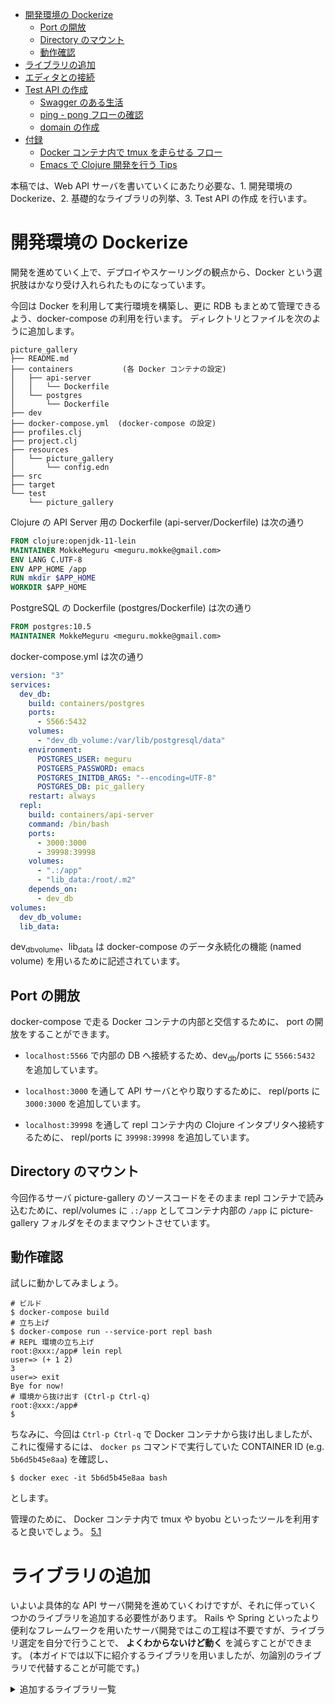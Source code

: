 - [開発環境の Dockerize](#orgf8d3efa)
  - [Port の開放](#org74b74f4)
  - [Directory のマウント](#org400cc59)
  - [動作確認](#org41651c8)
- [ライブラリの追加](#org60b389f)
- [エディタとの接続](#org887ac26)
- [Test API の作成](#orgad0ecad)
  - [Swagger のある生活](#orgb30f5c8)
  - [ping - pong フローの確認](#orgbee7da0)
  - [domain の作成](#org19a6b14)
- [付録](#org32bf168)
  - [Docker コンテナ内で tmux を走らせる フロー](#orgb2db540)
  - [Emacs で Clojure 開発を行う Tips](#orgaf814a6)

本稿では、Web API サーバを書いていくにあたり必要な、1. 開発環境の Dockerize、2. 基礎的なライブラリの列挙、3. Test API の作成 を行います。

<a id="orgf8d3efa"></a>

# 開発環境の Dockerize

開発を進めていく上で、デプロイやスケーリングの観点から、Docker という選択肢はかなり受け入れられたものになっています。

今回は Docker を利用して実行環境を構築し、更に RDB もまとめて管理できるよう、docker-compose の利用を行います。 ディレクトリとファイルを次のように追加します。

    picture_gallery
    ├── README.md
    ├── containers           (各 Docker コンテナの設定)
    │   ├── api-server
    │   │   └── Dockerfile
    │   └── postgres
    │       └── Dockerfile
    ├── dev
    ├── docker-compose.yml  (docker-compose の設定)
    ├── profiles.clj
    ├── project.clj
    ├── resources
    │   └── picture_gallery
    │       └── config.edn
    ├── src
    ├── target
    └── test
        └── picture_gallery

Clojure の API Server 用の Dockerfile (api-server/Dockerfile) は次の通り

```dockerfile
FROM clojure:openjdk-11-lein
MAINTAINER MokkeMeguru <meguru.mokke@gmail.com>
ENV LANG C.UTF-8
ENV APP_HOME /app
RUN mkdir $APP_HOME
WORKDIR $APP_HOME
```

PostgreSQL の Dockerfile (postgres/Dockerfile) は次の通り

```dockerfile
FROM postgres:10.5
MAINTAINER MokkeMeguru <meguru.mokke@gmail.com>
```

docker-compose.yml は次の通り

```yaml
version: "3"
services:
  dev_db:
    build: containers/postgres
    ports:
      - 5566:5432
    volumes:
      - "dev_db_volume:/var/lib/postgresql/data"
    environment:
      POSTGRES_USER: meguru
      POSTGERS_PASSWORD: emacs
      POSTGRES_INITDB_ARGS: "--encoding=UTF-8"
      POSTGRES_DB: pic_gallery
    restart: always
  repl:
    build: containers/api-server
    command: /bin/bash
    ports:
      - 3000:3000
      - 39998:39998
    volumes:
      - ".:/app"
      - "lib_data:/root/.m2"
    depends_on:
      - dev_db
volumes:
  dev_db_volume:
  lib_data:
```

dev<sub>db</sub><sub>volume</sub>、lib<sub>data</sub> は docker-compose のデータ永続化の機能 (named volume) を用いるために記述されています。

<a id="org74b74f4"></a>

## Port の開放

docker-compose で走る Docker コンテナの内部と交信するために、 port の開放をすることができます。

- `localhost:5566` で内部の DB へ接続するため、dev<sub>db</sub>/ports に `5566:5432` を追加しています。

- `localhost:3000` を通して API サーバとやり取りするために、 repl/ports に `3000:3000` を追加しています。

- `localhost:39998` を通して repl コンテナ内の Clojure インタプリタへ接続するために、 repl/ports に `39998:39998` を追加しています。

<a id="org400cc59"></a>

## Directory のマウント

今回作るサーバ picture-gallery のソースコードをそのまま repl コンテナで読み込むために、repl/volumes に `.:/app` としてコンテナ内部の `/app` に picture-gallery フォルダをそのままマウントさせています。

<a id="org41651c8"></a>

## 動作確認

試しに動かしてみましょう。

    # ビルド
    $ docker-compose build
    # 立ち上げ
    $ docker-compose run --service-port repl bash
    # REPL 環境の立ち上げ
    root:@xxx:/app# lein repl
    user=> (+ 1 2)
    3
    user=> exit
    Bye for now!
    # 環境から抜け出す (Ctrl-p Ctrl-q)
    root:@xxx:/app#
    $

ちなみに、今回は `Ctrl-p Ctrl-q` で Docker コンテナから抜け出しましたが、これに復帰するには、 `docker ps` コマンドで実行していた CONTAINER ID (e.g. `5b6d5b45e8aa`) を確認し、

    $ docker exec -it 5b6d5b45e8aa bash

とします。

管理のために、 Docker コンテナ内で tmux や byobu といったツールを利用すると良いでしょう。 [5.1](#orgb2db540)

<a id="org60b389f"></a>

# ライブラリの追加

いよいよ具体的な API サーバ開発を進めていくわけですが、それに伴っていくつかのライブラリを追加する必要性があります。 Rails や Spring といったより便利なフレームワークを用いたサーバ開発ではこの工程は不要ですが、ライブラリ選定を自分で行うことで、 **よくわからないけど動く** を減らすことができます。 (本ガイドでは以下に紹介するライブラリを用いましたが、勿論別のライブラリで代替することが可能です。)

<details><summary>追加するライブラリ一覧</summary><div> 簡単のため、追加するライブラリの詳細については省き、一覧と捕捉のみ紹介します。 これらのライブラリの追加は、Clojure x ClojureScript で深める Web 開発 (1) で紹介される `project.clj` に追加されています。

```clojure
;; firebase auth のためのライブラリ
[com.google.firebase/firebase-admin "7.1.0" :exclusions [com.google.http-client/google-http-client]]

;; ルーティング、HTTP ハンドラ のためのライブラリ
[ring/ring-jetty-adapter "1.9.1" :exclusions [commons-codec]]
[metosin/reitit "0.5.12" :exclusions [mvxcvi/puget]]
[metosin/reitit-swagger "0.5.12"]
[metosin/reitit-swagger-ui "0.5.12"]

[ring-cors "0.1.13"]
[ring-logger "1.0.1"]
[com.fasterxml.jackson.core/jackson-core "2.12.2"]

;; 暗号化通信のためのライブラリ
[buddy/buddy-hashers "1.7.0" :exclusions [commons-codec]]

;; 環境変数の読み込みのためのライブラリ
[environ "1.2.0"]

;; ロギング処理のためのライブラリ
[com.taoensso/timbre "5.1.2"]

;; データベースとの通信を行うためのライブラリ
[honeysql "1.0.461"]
[seancorfield/next.jdbc "1.1.643" :exclusions [org.clojure/tools.logging]]
[hikari-cp "2.13.0"]
[org.postgresql/postgresql "42.2.19"]
[net.ttddyy/datasource-proxy "1.7"]

;; マイグレーションを行うためのライブラリ
[ragtime "0.8.1"]

;; テスト、 Spec のためのライブラリ
[orchestra "2021.01.01-1"]
[org.clojure/test.check "1.1.0"]

;; CLI コマンドの実行のためのライブラリ
[org.clojure/tools.cli "1.0.206"]

;; JSON 処理、時刻処理、文字列処理のためのライブラリ
[clj-time "0.15.2"]
[cheshire "5.10.0"]
[camel-snake-kebab "0.4.2"]
```

</div><details>

なお、注意する点として、ライブラリを追加したら、 **REPL は再起動が必要です** 。 `exit` から `lein repl` で再接続して下さい。

<a id="org887ac26"></a>

# エディタとの接続

ここまでで、Docker コンテナ内で REPL が立ち上がりました。

しかし REPL は各エディタと連携することでより開発を快適にすることができます。 具体的には、コードを書いたところから環境に反映して動かすことができるようになります。

Clojure の REPL と連携できるエディタは Emacs、Vim、VSCode、InteliJ などありますが、今回は **多くの人が使っているという理由だけで** VSCode での使い方を紹介します。 (~~多くのファイルを眺める必要のある規模の開発で VSCode を使うんですか？~~)

まず `project.clj` に以下の設定を追加します。

```clojure
:repl-options
{:host "0.0.0.0"
 :port 39998}
```

これで REPL が開いているポートが、 39998 に固定されます。 先程 docker-compose で port 39998 を開放しているので、 Docker コンテナの外部から REPL のポートへ接続できるようになります。

1.  lein repl を Docker コンテナ内で実行します。

2.  VSCode に拡張機能 Calva をインストールします。

3.  左下のボタン nREPL → connect to a running server in your project → Leiningen → localhost:39998

4.  output.calva-repl という画面が出て来ます。

        clj::user=>
        (+ 1 1) ;; (ここで ctrl+enter で評価)
        2
        clj::user=>

    VSCode 上で、 Docker コンテナ内の REPL へ接続することができました。

なお、Calva そのものの詳細な使い方は、 <https://calva.io/> を参考にして下さい。

<a id="orgad0ecad"></a>

# Test API の作成

今回は Test API として ping - pong API を作ってみることにします。

ping - pong API とは /ping へリクエストを投げると &ldquo;pong&rdquo; という文字が返ってくる API です。 DB への接続もないので、非常にシンプルに作ることができます。

更に今後の開発のために、 Swagger と呼ばれる API の仕様記述のためのツールを使ってブラウザ上で ping - pong API をテストできるようにします。

<a id="orgb30f5c8"></a>

## Swagger のある生活

サーバとクライアントの接続部分の情報共有をどのように行うのか。サーバ・クライアントアプリケーション (サービス) を開発する際にこの議題がしばしば挙がります。 (※ Rails / Django のようなサーバとクライアントを一つのプログラムで完結させるものを除く)

一般にサーバとクライアントは JSON を始めとする何らかのフォーマットにエンコードされたデータをやり取りし、それらを仕様として各プログラムは認識 / デコードします。

近年では、Swagger (OpenAPI) というツールがこの仕様共有のために注目されています。 Swagger は API のエンドポイントとそのエンドポイントで通信する際のデータ仕様をブラウザを用いて確認できるツールで、また、Swagger を Web クライアントとしてサーバとデータのやり取りをテストすることができます。

本ガイドでは、Swagger をサーバ側のコードから自動生成することで、Swagger の利用を行っていきます。

<a id="orgbee7da0"></a>

## ping - pong フローの確認

今回扱う ping - pong API のフローを確認します。今回は練習のため comment という optional な 値を導入しました。

    client                               server
      |       +--------------------+       |
      |  ---  | /ping              |  -->  |
      |       |  'ping-message     |       |
      |       +--------------------+       |
      |                                    |
      |       +----------<success>-+       |
      |  <--  |  'pong-message     |  ---  |
      |       +--------------------+       |
      ~                                    ~
      |       +----------<failure>-+       |
      |  <--  |  'error-message    |  ---  |
      |       +--------------------+       |

- &rsquo;ping-message (query)

  ```clojure
    {:ping "ping"
     :comment "<optional string>"}
  ```

- &rsquo;pong-message (response body)

  ```clojure
  {:pong "pong"
   :comment "<optional string>"}
  ```

<a id="org19a6b14"></a>

## domain の作成

<a id="org32bf168"></a>

# 付録

<a id="orgb2db540"></a>

## Docker コンテナ内で tmux を走らせる フロー

    $ docker exec -it 5b6d5b45e8aa bash
    root@5b6d5b45e8aa:/app# apt update
    root@5b6d5b45e8aa:/app# apt install tmux
    root@5b6d5b45e8aa:/app# tmux
    # (以下 tmux コンソール)
    # (Ctrl-b $ より session 名を repl に変更)
    # PATH の設定
    root@5b6d5b45e8aa:/app# export $PATH=/usr/local/openjdk-11/bin:$PATH
    root@5b6d5b45e8aa:/app# lein repl
    user=> (dev)
    dev=> (go)
    :initialized
    dev=>
    # (Ctrl-b Ctrl-d より デタッチ)
    [detached (from session repl)]
    # (以降 コンテナ内のシェル)
    # 環境から抜け出す (Ctrl-p Ctrl-q)
    root:@xxx:/app#
    $ docker exec -it 5b6d5b45e8aa bash
    root:@xxx:/app# tmux a -t repl
    # (repl session へ復帰)

<a id="orgaf814a6"></a>

## Emacs で Clojure 開発を行う Tips

Emacs で Clojure 開発を行う際には Cider <https://github.com/clojure-emacs/cider> が有名であり、例えば Doom Emacs <https://github.com/hlissner/doom-emacs> と組み合わせて用いることができます。

Vim や Emacs を使ったことのある人であれば、 Doom Emacs を利用するほうが良いでしょう。

Emacs で Docker コンテナ内の REPL と接続するには、 `M-x cider-connect` より `localhost:39998` で接続することができます。
